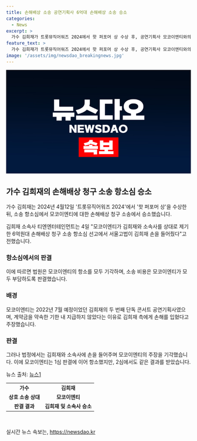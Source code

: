 ```yaml
---
title: 손해배상 소송 공연기획사 6억대 손해배상 소송 승소
categories:
  - News
excerpt: >
  가수 김희재가 트롯뮤직어워즈 2024에서 핫 퍼포머 상 수상 후, 공연기획사 모코이엔티와의 6억원대 손해배상 청구 소송에서 승소했다. 이에 대한 소속사 티엔엔터테인먼트의 설명과 법원 판결 내용을 간결히 설명하며, 모코이엔티의 주장과 김희재의 콘서트 무산 사실을 언급하여 논란의 배경을 표현할 필요가 있겠네요.
feature_text: >
  가수 김희재가 트롯뮤직어워즈 2024에서 핫 퍼포머 상 수상 후, 공연기획사 모코이엔티와의 6억원대 손해배상 청구 소송에서 승소했다. 이에 대한 소속사 티엔엔터테인먼트의 설명과 법원 판결 내용을 간결히 설명하며, 모코이엔티의 주장과 김희재의 콘서트 무산 사실을 언급하여 논란의 배경을 표현할 필요가 있겠네요.
image: '/assets/img/newsdao_breakingnews.jpg'
---
```


<p><img src="/assets/img/newsdao_breakingnews.jpg" alt="firstkoreanews 속보" /></p>

<h2 data-ke-size="size26">가수 김희재의 손해배상 청구 소송 항소심 승소</h2>

<p>가수 김희재는 2024년 4월12일 '트롯뮤직어워즈 2024'에서 '핫 퍼포머 상'을 수상한 뒤, 소송 항소심에서 모코이엔티에 대한 손해배상 청구 소송에서 승소했습니다.</p>

<p data-ke-size="size16">김희재 소속사 티엔엔터테인먼트는 4일 "모코이엔티가 김희재와 소속사를 상대로 제기한 6억원대 손해배상 청구 소송 항소심 선고에서 서울고법이 김희재 손을 들어줬다"고 전했습니다.</p>

<h3>항소심에서의 판결</h3>

<p>이에 따르면 법원은 모코이엔티의 항소를 모두 기각하며, 소송 비용은 모코이엔티가 모두 부담하도록 판결했습니다.</p>

<h3>배경</h3>

<p>모코이엔티는 2022년 7월 예정이었던 김희재의 두 번째 단독 콘서트 공연기획사였으며, 계약금을 약속한 기한 내 지급하지 않았다는 이유로 김희재 측에게 손해를 입혔다고 주장했습니다. </p>

<h3>판결</h3>

<p>그러나 법정에서는 김희재와 소속사에 손을 들어주며 모코이엔티의 주장을 기각했습니다. 이에 모코이엔티는 1심 판결에 이어 항소했지만, 2심에서도 같은 결과를 받았습니다. </p>

<p>뉴스 출처: <a href="https://www.news1.kr/articles/?4587507" target="_blank" rel="nofollow">뉴스1</a></p>

<table>
  <tr>
    <td style="text-align: center; height: 17px;"><b>가수</b></td>
    <td style="text-align: center; height: 17px;"><b>김희재</b></td>
  </tr>
  <tr>
    <td style="text-align: center; height: 17px;"><b>상호 소송 상대</b></td>
    <td style="text-align: center; height: 17px;"><b>모코이엔티</b></td>
  </tr>
  <tr>
    <td style="text-align: center; height: 17px;"><b>판결 결과</b></td>
    <td style="text-align: center; height: 17px;"><b>김희재 및 소속사 승소</b></td>
  </tr>
</table>

<p data-ke-size="size16">&nbsp;</p>
실시간 뉴스 속보는, <a href="https://newsdao.kr" rel="dofollow">https://newsdao.kr</a>


